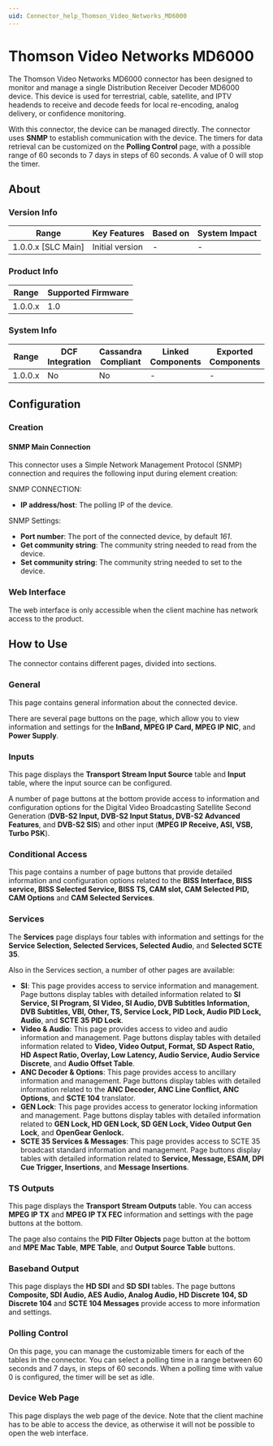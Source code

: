 ```yaml
---
uid: Connector_help_Thomson_Video_Networks_MD6000
---
```


# Thomson Video Networks MD6000

The Thomson Video Networks MD6000 connector has been designed to monitor and manage a single Distribution Receiver Decoder MD6000 device. This device is used for terrestrial, cable, satellite, and IPTV headends to receive and decode feeds for local re-encoding, analog delivery, or confidence monitoring.

With this connector, the device can be managed directly. The connector uses **SNMP** to establish communication with the device. The timers for data retrieval can be customized on the **Polling Control** page, with a possible range of 60 seconds to 7 days in steps of 60 seconds. A value of 0 will stop the timer.

## About

### Version Info

| **Range**            | **Key Features** | **Based on** | **System Impact** |
|----------------------|------------------|--------------|-------------------|
| 1.0.0.x \[SLC Main\] | Initial version  | \-           | \-                |

### Product Info

| **Range** | **Supported Firmware** |
|-----------|------------------------|
| 1.0.0.x   | 1.0                    |

### System Info

| **Range** | **DCF Integration** | **Cassandra Compliant** | **Linked Components** | **Exported Components** |
|-----------|---------------------|-------------------------|-----------------------|-------------------------|
| 1.0.0.x   | No                  | No                      | \-                    | \-                      |

## Configuration

### Creation

#### SNMP Main Connection

This connector uses a Simple Network Management Protocol (SNMP) connection and requires the following input during element creation:

SNMP CONNECTION:

- **IP address/host**: The polling IP of the device.

SNMP Settings:

- **Port number**: The port of the connected device, by default *161*.
- **Get community string**: The community string needed to read from the device.
- **Set community string**: The community string needed to set to the device.

### Web Interface

The web interface is only accessible when the client machine has network access to the product.

## How to Use

The connector contains different pages, divided into sections.

### General

This page contains general information about the connected device.

There are several page buttons on the page, which allow you to view information and settings for the **InBand, MPEG IP Card, MPEG IP NIC**, and **Power Supply**.

### Inputs

This page displays the **Transport Stream Input Source** table and **Input** table, where the input source can be configured.

A number of page buttons at the bottom provide access to information and configuration options for the Digital Video Broadcasting Satellite Second Generation (**DVB-S2 Input, DVB-S2 Input Status, DVB-S2 Advanced Features**, and **DVB-S2 SIS**) and other input (**MPEG IP Receive, ASI, VSB, Turbo PSK**).

### Conditional Access

This page contains a number of page buttons that provide detailed information and configuration options related to the **BISS Interface, BISS service, BISS Selected Service, BISS TS, CAM slot, CAM Selected PID, CAM Options** and **CAM Selected Services**.

### Services

The **Services** page displays four tables with information and settings for the **Service Selection, Selected Services, Selected Audio**, and **Selected SCTE 35**.

Also in the Services section, a number of other pages are available:

- **SI**: This page provides access to service information and management. Page buttons display tables with detailed information related to **SI Service, SI Program, SI Video, SI Audio, DVB Subtitles Information, DVB Subtitles, VBI, Other, TS, Service Lock, PID Lock, Audio PID Lock, Audio**, and **SCTE 35 PID Lock**.
- **Video & Audio**: This page provides access to video and audio information and management. Page buttons display tables with detailed information related to **Video, Video Output, Format, SD Aspect Ratio, HD Aspect Ratio, Overlay, Low Latency, Audio Service, Audio Service Discrete**, and **Audio Offset Table**.
- **ANC Decoder & Options**: This page provides access to ancillary information and management. Page buttons display tables with detailed information related to the **ANC Decoder, ANC Line Conflict, ANC Options**, and **SCTE 104** translator.
- **GEN Lock**: This page provides access to generator locking information and management. Page buttons display tables with detailed information related to **GEN Lock, HD GEN Lock, SD GEN Lock, Video Output Gen Lock**, and **OpenGear Genlock.**
- **SCTE 35 Services & Messages**: This page provides access to SCTE 35 broadcast standard information and management. Page buttons display tables with detailed information related to **Service, Message, ESAM, DPI Cue Trigger, Insertions**, and **Message Insertions**.

### TS Outputs

This page displays the **Transport Stream Outputs** table. You can access **MPEG IP TX** and **MPEG IP TX FEC** information and settings with the page buttons at the bottom.

The page also contains the **PID Filter Objects** page button at the bottom and **MPE Mac Table**, **MPE Table**, and **Output Source Table** buttons.

### Baseband Output

This page displays the **HD SDI** and **SD SDI** tables. The page buttons **Composite, SDI Audio, AES Audio, Analog Audio, HD Discrete 104, SD Discrete 104** and **SCTE 104 Messages** provide access to more information and settings.

### Polling Control

On this page, you can manage the customizable timers for each of the tables in the connector. You can select a polling time in a range between 60 seconds and 7 days, in steps of 60 seconds. When a polling time with value 0 is configured, the timer will be set as idle.

### Device Web Page

This page displays the web page of the device. Note that the client machine has to be able to access the device, as otherwise it will not be possible to open the web interface.
